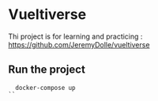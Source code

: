 # Vueltiverse

Thi project is for learning and practicing : https://github.com/JeremyDolle/vueltiverse

## Run the project

```shell
  docker-compose up
``
